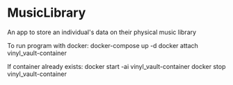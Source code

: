 # MusicLibrary
An app to store an individual's data on their physical music library

To run program with docker:
docker-compose up -d
docker attach vinyl_vault-container

If container already exists:
docker start -ai vinyl_vault-container
docker stop vinyl_vault-container
